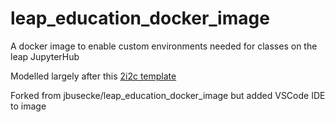 # leap_education_docker_image
A docker image to enable custom environments needed for classes on the leap JupyterHub

Modelled largely after this [2i2c template](https://github.com/2i2c-org/hub-user-image-template)

Forked from jbusecke/leap_education_docker_image but added VSCode IDE to image
